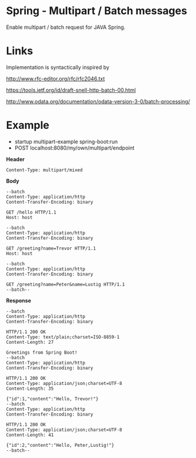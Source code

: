 # Spring - Multipart / Batch messages
Enable multipart / batch request for JAVA Spring.

# Links
Implementation is syntactically inspired by

http://www.rfc-editor.org/rfc/rfc2046.txt

https://tools.ietf.org/id/draft-snell-http-batch-00.html

http://www.odata.org/documentation/odata-version-3-0/batch-processing/



# Example

- startup multipart-example spring-boot:run
- POST localhost:8080/my/own/multipart/endpoint

**Header**
```
Content-Type: multipart/mixed
```

**Body**
```
--batch
Content-Type: application/http
Content-Transfer-Encoding: binary

GET /hello HTTP/1.1
Host: host

--batch
Content-Type: application/http
Content-Transfer-Encoding: binary

GET /greeting?name=Trevor HTTP/1.1
Host: host

--batch
Content-Type: application/http
Content-Transfer-Encoding: binary

GET /greeting?name=Peter&name=Lustig HTTP/1.1
--batch--
```

**Response**
```
--batch
Content-Type: application/http
Content-Transfer-Encoding: binary

HTTP/1.1 200 OK
Content-Type: text/plain;charset=ISO-8859-1
Content-Length: 27

Greetings from Spring Boot!
--batch
Content-Type: application/http
Content-Transfer-Encoding: binary

HTTP/1.1 200 OK
Content-Type: application/json;charset=UTF-8
Content-Length: 35

{"id":1,"content":"Hello, Trevor!"}
--batch
Content-Type: application/http
Content-Transfer-Encoding: binary

HTTP/1.1 200 OK
Content-Type: application/json;charset=UTF-8
Content-Length: 41

{"id":2,"content":"Hello, Peter,Lustig!"}
--batch--
```
